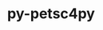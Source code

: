 ---
title: "py-petsc4py"
layout: cache
categories: [package, develop-2024-03-17]
meta: {"versions": ["3.20.2"], "compilers": ["cce@=15.0.1", "gcc@=11.4.0", "gcc@=9.4.0", "oneapi@=2024.0.0"], "oss": ["rhel8", "ubuntu20.04", "ubuntu22.04"], "platforms": ["linux"], "targets": ["neoverse_v1", "neoverse_v2", "ppc64le", "x86_64_v3", "zen4"], "stacks": ["e4s", "e4s-cray-rhel", "e4s-neoverse-v2", "e4s-neoverse_v1", "e4s-oneapi", "e4s-power", "root"], "num_specs": 6, "num_specs_by_stack": {"root": 6, "e4s-cray-rhel": 1, "e4s-power": 1, "e4s-neoverse_v1": 1, "e4s-neoverse-v2": 1, "e4s": 1, "e4s-oneapi": 1}}
spec_details: [{"hash": "6cr6ikp3pex5f37pcrnjmveqbmtwxdli", "compiler": "cce@=15.0.1", "versions": ["3.20.2"], "os": "rhel8", "platform": "linux", "target": "zen4", "variants": ["build_system=python_pip", "+mpi"], "stacks": ["root", "e4s-cray-rhel"], "size": "-", "tarball": "https://binaries.spack.io/releases/develop-2024-03-17/build_cache/linux-rhel8-zen4/cce-15.0.1/py-petsc4py-3.20.2/linux-rhel8-zen4-cce-15.0.1-py-petsc4py-3.20.2-6cr6ikp3pex5f37pcrnjmveqbmtwxdli.spack"}, {"hash": "ezmzmx6v2fzasikxq6h5kak6irre2qn5", "compiler": "gcc@=9.4.0", "versions": ["3.20.2"], "os": "ubuntu20.04", "platform": "linux", "target": "ppc64le", "variants": ["build_system=python_pip", "+mpi"], "stacks": ["root", "e4s-power"], "size": "-", "tarball": "https://binaries.spack.io/releases/develop-2024-03-17/build_cache/linux-ubuntu20.04-ppc64le/gcc-9.4.0/py-petsc4py-3.20.2/linux-ubuntu20.04-ppc64le-gcc-9.4.0-py-petsc4py-3.20.2-ezmzmx6v2fzasikxq6h5kak6irre2qn5.spack"}, {"hash": "qvis44xz26imvwpohgollvcmgl3immlz", "compiler": "gcc@=11.4.0", "versions": ["3.20.2"], "os": "ubuntu22.04", "platform": "linux", "target": "neoverse_v1", "variants": ["build_system=python_pip", "+mpi"], "stacks": ["root", "e4s-neoverse_v1"], "size": "-", "tarball": "https://binaries.spack.io/releases/develop-2024-03-17/build_cache/linux-ubuntu22.04-neoverse_v1/gcc-11.4.0/py-petsc4py-3.20.2/linux-ubuntu22.04-neoverse_v1-gcc-11.4.0-py-petsc4py-3.20.2-qvis44xz26imvwpohgollvcmgl3immlz.spack"}, {"hash": "wjgid6mbaelsfhkkuggdtxpzw4wqbvo7", "compiler": "gcc@=11.4.0", "versions": ["3.20.2"], "os": "ubuntu22.04", "platform": "linux", "target": "neoverse_v2", "variants": ["build_system=python_pip", "+mpi"], "stacks": ["root", "e4s-neoverse-v2"], "size": "-", "tarball": "https://binaries.spack.io/releases/develop-2024-03-17/build_cache/linux-ubuntu22.04-neoverse_v2/gcc-11.4.0/py-petsc4py-3.20.2/linux-ubuntu22.04-neoverse_v2-gcc-11.4.0-py-petsc4py-3.20.2-wjgid6mbaelsfhkkuggdtxpzw4wqbvo7.spack"}, {"hash": "etxhtam5eb5mfy5grfnbavddi5bitcs3", "compiler": "gcc@=11.4.0", "versions": ["3.20.2"], "os": "ubuntu22.04", "platform": "linux", "target": "x86_64_v3", "variants": ["build_system=python_pip", "+mpi"], "stacks": ["e4s", "root"], "size": "-", "tarball": "https://binaries.spack.io/releases/develop-2024-03-17/build_cache/linux-ubuntu22.04-x86_64_v3/gcc-11.4.0/py-petsc4py-3.20.2/linux-ubuntu22.04-x86_64_v3-gcc-11.4.0-py-petsc4py-3.20.2-etxhtam5eb5mfy5grfnbavddi5bitcs3.spack"}, {"hash": "y4ne3p3su4rfhalczwg2cf5uvkqmoxis", "compiler": "oneapi@=2024.0.0", "versions": ["3.20.2"], "os": "ubuntu22.04", "platform": "linux", "target": "x86_64_v3", "variants": ["build_system=python_pip", "+mpi"], "stacks": ["e4s-oneapi", "root"], "size": "-", "tarball": "https://binaries.spack.io/releases/develop-2024-03-17/build_cache/linux-ubuntu22.04-x86_64_v3/oneapi-2024.0.0/py-petsc4py-3.20.2/linux-ubuntu22.04-x86_64_v3-oneapi-2024.0.0-py-petsc4py-3.20.2-y4ne3p3su4rfhalczwg2cf5uvkqmoxis.spack"}]
---